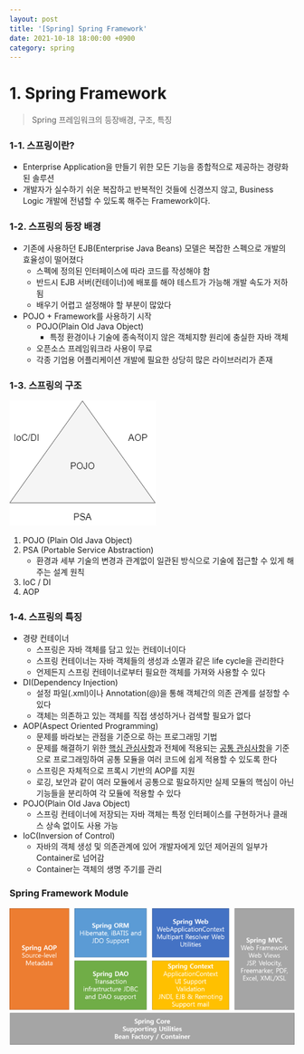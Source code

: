 ```yaml
---
layout: post
title: '[Spring] Spring Framework'
date: 2021-10-18 18:00:00 +0900
category: spring
---
```


# 1. Spring Framework

> Spring 프레임워크의 등장배경, 구조, 특징



### 1-1. 스프링이란?

- Enterprise Application을 만들기 위한 모든 기능을 종합적으로 제공하는 경량화 된 솔루션
- 개발자가 실수하기 쉬운 복잡하고 반복적인 것들에 신경쓰지 않고, Business Logic 개발에 전념할 수 있도록 해주는 Framework이다.



### 1-2. 스프링의 등장 배경

- 기존에 사용하던 EJB(Enterprise Java Beans) 모델은 복잡한 스펙으로 개발의 효율성이 떨어졌다
  - 스펙에 정의된 인터페이스에 따라 코드를 작성해야 함
  - 반드시 EJB 서버(컨테이너)에 배포를 해야 테스트가 가능해 개발 속도가 저하됨
  - 배우기 어렵고 설정해야 할 부분이 많았다
- POJO + Framework를 사용하기 시작
  - POJO(Plain Old Java Object) 
    - 특정 환경이나 기술에 종속적이지 않은 객체지향 원리에 충실한 자바 객체
  - 오픈소스 프레임워크라 사용이 무료
  - 각종 기업용 어플리케이션 개발에 필요한 상당히 많은 라이브러리가 존재



### 1-3. 스프링의 구조

![asdf](/assets/img/structure.png)

1. POJO (Plain Old Java Object)
2. PSA (Portable Service Abstraction)
   - 환경과 세부 기술의 변경과 관계없이 일관된 방식으로 기술에 접근할 수 있게 해주는 설계 원칙
3. IoC / DI
4. AOP 



### 1-4. 스프링의 특징

- 경량 컨테이너
  - 스프링은 자바 객체를 담고 있는 컨테이너이다
  - 스프링 컨테이너는 자바 객체들의 생성과 소멸과 같은 life cycle을 관리한다
  - 언제든지 스프링 컨테이너로부터 필요한 객체를 가져와 사용할 수 있다
- DI(Dependency Injection) 
  - 설정 파일(.xml)이나 Annotation(@)을 통해 객체간의 의존 관계를 설정할 수 있다
  - 객체는 의존하고 있는 객체를 직접 생성하거나 검색할 필요가 없다
- AOP(Aspect Oriented Programming)
  - 문제를 바라보는 관점을 기준으로 하는 프로그래밍 기법
  - 문제를 해결하기 위한 <u>핵심 관심사항</u>과 전체에 적용되는 <u>공통 관심사항</u>을 기준으로 프로그래밍하여 공통 모듈을 여러 코드에 쉽게 적용할 수 있도록 한다
  - 스프링은 자체적으로 프록시 기반의 AOP를 지원
  - 로깅, 보안과 같이 여러 모듈에서 공통으로 필요하지만 실제 모듈의 핵심이 아닌 기능들을 분리하여 각 모듈에 적용할 수 있다
- POJO(Plain Old Java Object)
  - 스프링 컨테이너에 저장되는 자바 객체는 특정 인터페이스를 구현하거나 클래스 상속 없이도 사용 가능 
- IoC(Inversion of Control)
  - 자바의 객체 생성 및 의존관계에 있어 개발자에게 있던 제어권의 일부가 Container로 넘어감
  - Container는 객체의 생명 주기를 관리



### Spring Framework Module

![img](/assets/img/spring.png)

